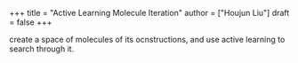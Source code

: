 +++
title = "Active Learning Molecule Iteration"
author = ["Houjun Liu"]
draft = false
+++

create a space of molecules of its ocnstructions, and use active learning to search through it.